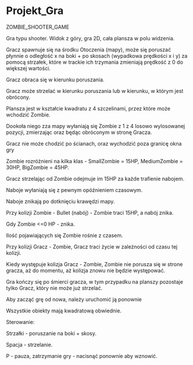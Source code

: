 # Projekt_Gra


ZOMBIE_SHOOTER_GAME

Gra typu shooter.
Widok z góry, gra 2D, cała plansza w polu widzenia.

Gracz spawnuje się na środku Otoczenia (mapy), może się poruszać płynnie o  odległość x na boki + po skosach (wypadkowa prędkości x i y)  za pomocą strzałek, które w trackie ich trzymania zmieniają prędkość z 0 do większej wartości.

Gracz obraca się w kierunku poruszania.

Gracz może strzelać w kierunku poruszania lub w kierunku, w którym jest obrócony.

Plansza jest w kształcie kwadratu z 4 szczelinami, przez które może wchodzić Zombie.

Dookoła niego zza mapy wyłaniają się Zombie z 1 z 4 losowo wylosowanej pozycji, zmierzając oraz będąc obróconym w stronę Gracza.

Gracz nie może chodzić po ścianach, oraz wychodzić poza granicę okna gry

Zombie rozróżnieni na kilka klas - SmallZombie = 15HP,  MediumZombie = 30HP, BigZombie = 45HP.

Gracz strzelając od Zombie odejmuje im 15HP za każde trafienie nabojem.

Naboje wyłaniają się z pewnym opóźnieniem czasowym.

Naboje znikają po dotknięciu krawędzi mapy.

Przy kolizji Zombie - Bullet (nabój) - Zombie traci 15HP, a nabój znika.

Gdy Zombie <=0 HP  - znika.

Ilość pojawiających się Zombie rośnie z czasem.

Przy kolizji Gracz - Zombie, Gracz traci życie w zależności od czasu tej kolizji.

Kiedy występuje kolizja Gracz - Zombie, Zombie nie porusza się w strone gracza, aż do momentu, aż kolizja znowu nie będzie występować.

Gra kończy się po śmierci gracza, w tym przypadku na planszy pozostaje tylko Gracz, który nie może już strzelać.

Aby zacząć grę od nowa, należy uruchomić ją ponownie

Wszystkie obiekty mają kwadratową obwiednie.



Sterowanie:

Strzałki - poruszanie na boki + skosy.

Spacja - strzelanie.

P - pauza, zatrzymanie gry - nacisnąć ponownie aby wznowić.


